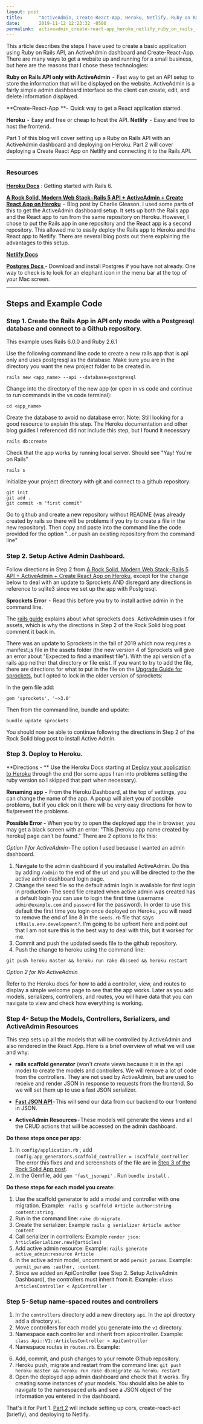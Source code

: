 ```yaml
---
layout: post
title:      "ActiveAdmin, Create-React-App, Heroku, Netlify, Ruby on Rails - Part 1"
date:       2019-11-12 12:23:32 -0500
permalink:  activeadmin_create-react-app_heroku_netlify_ruby_on_rails_-_part_1
---
```



This article describes the steps I have used to create a basic application using Ruby on Rails API, an ActiveAdmin dashboard and Create-React-App. There are many ways to get a website up and running for a small business, but here are the reasons that I chose these technologies:

**Ruby on Rails API only with ActiveAdmin**  -  Fast way to get an API setup to store the information that will be displayed on the website. ActiveAdmin is a fairly simple admin dashboard interface so the client can create, edit, and delete information displayed. 

**Create-React-App  **-  Quick way to get a React application started.

**Heroku**  -  Easy and free or cheap to host the API.
**Netlify**  -  Easy and free to host the frontend.

Part 1 of this blog will cover setting up a Ruby on Rails API with an ActiveAdmin dashboard and deploying on Heroku. 
Part 2 will cover deploying a Create React App on Netlify and connecting it to the Rails API.


---

### Resources
**[Heroku Docs](https://devcenter.heroku.com/articles/getting-started-with-rails6)** : Getting  started with Rails 6. 

**[A Rock Solid, Modern Web Stack - Rails 5 API + ActiveAdmin + Create React App on Heroku](https://blog.heroku.com/a-rock-solid-modern-web-stack)**  -  Blog post by Charlie Gleason.
I used some parts of this to get the ActiveAdmin dashboard setup. It sets up both the Rails app and the React app to run from the same repository on Heroku. However, I chose to put the Rails app in one repository and the React app is a second repository. This allowed me to easily deploy the Rails app to Heroku and the React app to Netlify. There are several blog posts out there explaining the advantages to this setup.

**[Netlify Docs ](https://docs.netlify.com/configure-builds/get-started/#basic-build-settings)**

**[Postgres Docs ](https://postgresapp.com/)**- Download and install Postgres if you have not already. One way to check is to look for an elephant icon in the menu bar at the top of your Mac screen.

---

## Steps and Example Code

### Step 1. Create the Rails App in API only mode with a Postgresql database and connect to a Github repository.


This example uses Rails 6.0.0 and Ruby 2.6.1 

Use the following command line code to create a new rails app that is api only and uses postgresql as the database.  Make sure you are in the directory you want the new project folder to be created in.
```
rails new <app_name> --api --database=postgresql
```

Change into the directory of the new app (or open in vs code and continue to run commands in the vs code terminal):
```
cd <app_name>
```

Create the database to avoid no database error.  Note: Still looking for a good resource to explain this step. The Heroku documentation and other blog guides I referenced did not include this step, but I found it necessary
```
rails db:create
```

Check that the app works by running local server. Should see "Yay! You're on Rails"
```
rails s
```

Initialize your project directory with git and connect to a github repository:
```
git init 
git add .
git commit -m "first commit"
```
Go to github and create a new repository without README (was already created by rails so there will be problems if you try to create a file in the new repository).  Then copy and paste into the command line the code provided for the option "...or push an existing repository from the command line"

### Step 2. Setup Active Admin Dashboard.

Follow directions in Step 2 from [A Rock Solid, Modern Web Stack - Rails 5 API + ActiveAdmin + Create React App on Heroku](https://blog.heroku.com/a-rock-solid-modern-web-stack#step-2-getting-activeadmin-working), except for the change below to deal with an update to Sprockets AND disregard any directions in reference to sqlite3 since we set up the app with Postgresql.

**Sprockets Error**  -  Read this before you try to install active admin in the command line. 

The [rails guide](https://guides.rubyonrails.org/asset_pipeline.html) explains about what sprockets does. ActiveAdmin uses it for assets, which is why the directions in Step 2 of the Rock Solid blog post comment it back in.

There was an update to Sprockets in the fall of 2019 which now requires a manifest.js file in the assets folder (the new version 4 of Sprockets will give an error about "Expected to find a manifest file"). With the api version of a rails app neither that directory or file exist. If you want to try to add the file, there are directions for what to put in the file on the [Upgrade Guide for sprockets](https://github.com/rails/sprockets/blob/master/UPGRADING.md#guide-to-upgrading-from-sprockets-3x-to-4x), but I opted to lock in the older version of sprockets:

In the gem file add:
```
gem 'sprockets', '~>3.0'
```


Then from the command line, bundle and update:
```
bundle update sprockets
```

You should now be able to continue following the directions in Step 2 of the Rock Solid blog post to install Active Admin.

### Step 3. Deploy to Heroku.

**Directions - ** Use the Heroku Docs starting at [Deploy your application to Heroku](https://devcenter.heroku.com/articles/getting-started-with-rails6#deploy-your-application-to-heroku) through the end (for some apps I ran into problems setting the ruby version so I skipped that part when necessary).

**Renaming app  -**  From the Heroku Dashboard, at the top of settings, you can change the name of the app. A popup will alert you of possible problems, but if you click on it there will be very easy directions for how to fix/prevent the problems.

**Possible Error -**  When you try to open the deployed app the in browser, you may get a black screen with an error: "This [heroku app name created by heroku] page can't be found." There are 2 options to fix this:

*Option 1 for ActiveAdmin* - The option I used because I wanted an admin dashboard.

1. Navigate to the admin dashboard  if you installed ActiveAdmin. Do this by  adding ```/admin``` to the end of the url and you will be directed to the the active admin dashboard login page. 
2. Change the seed file so the default admin login is available for first login in production - The seed file created when active admin was created has a default login you can use to login the first time (username ```admin@example.com``` and ```password``` for the password). In order to use this default the first time you login once deployed on Heroku, you will need to remove the end of line 8 in the ```seeds.rb``` file that says ``` ifRails.env.development?```.  I'm going to be upfront here and point out that I am not sure this is the best way to deal with this, but it worked for me. 
3. Commit and push the updated seeds file to the github repository.
4. Push the change to heroku using the command line:
```
git push heroku master && heroku run rake db:seed && heroku restart
```

*Option 2 for No ActiveAdmin* 

Refer to the Heroku docs for how to add a controller, view, and routes to display a simple welcome page to see that the app works. Later as you add models, serializers, controllers, and routes, you will have data that you can navigate to view and check how everything is working.

### Step 4- Setup the Models, Controllers, Serializers, and ActiveAdmin Resources
This step sets up all the models that will be controlled by ActiveAdmin and also rendered in the React App. Here is a brief overview of what we will use and why:

* **rails scaffold generator** (won't create views because it is in the api mode) to create the models and controllers. We will remove a lot of code from the controllers. They are not used by ActiveAdmin, but are used to receive and render JSON in response to requests from the frontend. So we will set them up to use a fast JSON serializer.

* **[Fast JSON API ](https://github.com/Netflix/fast_jsonapi)**- This will send our data from our backend to our frontend in JSON. 

* **ActiveAdmin Resources** - These models will generate the views and all the CRUD actions that will be accessed on the admin dashboard.

**Do these steps once per app**:
1. In ```config/application.rb``` , add ```config.app_generators.scaffold_controller = :scaffold_controller``` The error this fixes and and screenshots of the file are in [Step 3 of the Rock Solid App post](https://blog.heroku.com/a-rock-solid-modern-web-stack#step-3-adding-create-react-app-as-the-client). 
2. In the Gemfile, add ```gem 'fast_jsonapi'``` . Run ```bundle install``` . 

**Do these steps for each model you create:**
1. Use the scaffold generator to add a model and controller with one migration. Example: ``` rails g scaffold Article author:string content:string```. 
2. Run in the command line: ```rake db:migrate```.
3.  Create the serializer: Example ```rails g serializer Article author content```
4.  Call serializer in controllers: Example ```render json: ArticleSerializer.new(@articles)```
5.  Add active admin resource: Example: ```rails generate active_admin:resource Article```
6.  In the active admin model, uncomment or add ```permit_params```. Example: ```permit_params :author, :content```.
7.   Since we added an ApiController (see Step 2. Setup ActiveAdmin Dashboard), the controllers must inherit from it. Example: ```class ArticlesController < ApiController ```.


### Step 5 - Setup name-spaced routes and controllers
1. In the ```controllers``` directory add a new directory ```api```. In the api directory add a directory ```v1```.
2. Move controllers for each model you generate into the ```v1``` directory.
3. Namespace each controller and inherit from apicontroller. Example: ```class Api::V1::ArticlesController < ApiController```
4. Namespace routes in ```routes.rb```. Example:
 <script src="https://gist.github.com/Marie-Burns22/90b61bf0dc29f493d8b7717a713980c6.js"></script>
6. Add, commit, and push changes to your remote Github repository.
7. Heroku push, migrate and restart from the command line:
```git push heroku master && heroku run rake db:migrate && heroku restart```
8. Open the deployed app admin dashboard and check that it works. Try creating some instances of your models. You should also be able to navigate to the namespaced urls and see a JSON object of the information you entered in the dashboard.


That's it for Part 1.  [Part 2](https://marie-burns22.github.io/activeadmin_create-react-app_heroku_netlify_ruby_on_rails_-_part_2) will include setting up cors, create-react-act (briefly), and deploying to Netlify.
